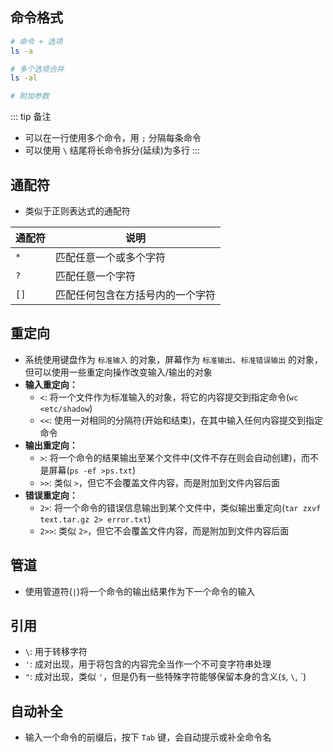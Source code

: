 ## 命令格式

```sh
# 命令 + 选项
ls -a

# 多个选项合并
ls -al

# 附加参数
```

::: tip 备注
+ 可以在一行使用多个命令，用 `;` 分隔每条命令
+ 可以使用 `\` 结尾将长命令拆分(延续)为多行
:::




## 通配符

+ 类似于正则表达式的通配符

|通配符|说明|
|-|-|
|`*`|匹配任意一个或多个字符|
|`?`|匹配任意一个字符|
|`[]`|匹配任何包含在方括号内的一个字符|




## 重定向

+ 系统使用键盘作为 `标准输入` 的对象，屏幕作为 `标准输出`、`标准错误输出` 的对象，但可以使用一些重定向操作改变输入/输出的对象
+ **输入重定向：**
  + `<`: 将一个文件作为标准输入的对象，将它的内容提交到指定命令(`wc <etc/shadow`)
  + `<<`: 使用一对相同的分隔符(开始和结束)，在其中输入任何内容提交到指定命令
+ **输出重定向：**
  + `>`: 将一个命令的结果输出至某个文件中(文件不存在则会自动创建)，而不是屏幕(`ps -ef >ps.txt`)
  + `>>`: 类似 `>`，但它不会覆盖文件内容，而是附加到文件内容后面
+ **错误重定向：**
  + `2>`: 将一个命令的错误信息输出到某个文件中，类似输出重定向(`tar zxvf text.tar.gz 2> error.txt`)
  + `2>>`: 类似 `2>`，但它不会覆盖文件内容，而是附加到文件内容后面




## 管道

+ 使用管道符(`|`)将一个命令的输出结果作为下一个命令的输入





## 引用

+ `\`: 用于转移字符
+ `'`: 成对出现，用于将包含的内容完全当作一个不可变字符串处理
+ `"`: 成对出现，类似 `'`，但是仍有一些特殊字符能够保留本身的含义(`$`, `\`, \`)





## 自动补全

+ 输入一个命令的前缀后，按下 `Tab` 键，会自动提示或补全命令名